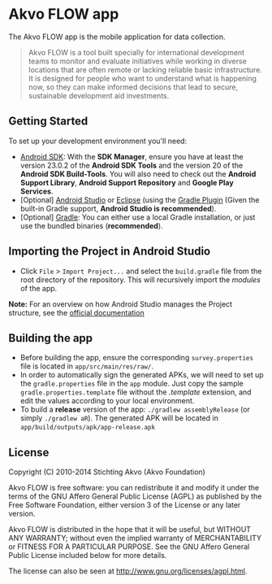 # Akvo FLOW app

The Akvo FLOW app is the mobile application for data collection.

> Akvo FLOW is a tool built specially for international development teams to monitor and evaluate initiatives while working in diverse locations that are often remote or lacking reliable basic infrastructure. It is designed for people who want to understand what is happening now, so they can make informed decisions that lead to secure, sustainable development aid investments.

Getting Started
---------------

To set up your development environment you'll need:

* [Android SDK](http://developer.android.com/sdk/index.html): With the **SDK Manager**, ensure you have at least the version 23.0.2 of the **Android SDK Tools** and the version 20 of the **Android SDK Build-Tools**. You will also need to check out the **Android Support Library**, **Android Support Repository** and **Google Play Services**.
* [Optional] [Android Studio](https://developer.android.com/sdk/installing/studio.html) or [Eclipse](http://eclipse.org/) (using the [Gradle Plugin](http://www.gradle.org/docs/current/userguide/eclipse_plugin.html) (Given the built-in Gradle support, **Android Studio is recommended**).
* [Optional] [Gradle](http://www.gradle.org/): You can either use a local Gradle installation, or just use the bundled binaries (**recommended**).

Importing the Project in Android Studio
---------------------------------------

* Click `File` > `Import Project...` and select the `build.gradle` file from the root directory of the repository. This will recursively import the *modules* of the app.

**Note:** For an overview on how Android Studio manages the Project structure, see the [official documentation](https://developer.android.com/sdk/installing/studio.html)

Building the app
----------------

* Before building the app, ensure the corresponding `survey.properties` file is located in `app/src/main/res/raw/`.
* In order to automatically sign the generated APKs, we will need to set up the `gradle.properties` file in the `app` module. Just copy the sample `gradle.properties.template` file without the *.template* extension, and edit the values according to your local environment.
* To build a **release** version of the app: `./gradlew assemblyRelease` (or simply `./gradlew aR`). The generated APK will be located in `app/build/outputs/apk/app-release.apk`

License
-------
Copyright (C) 2010-2014 Stichting Akvo (Akvo Foundation)

Akvo FLOW is free software: you can redistribute it and modify it under the terms of the GNU Affero General Public License (AGPL) as published by the Free Software Foundation, either version 3 of the License or any later version.

Akvo FLOW is distributed in the hope that it will be useful, but WITHOUT ANY WARRANTY; without even the implied warranty of MERCHANTABILITY or FITNESS FOR A PARTICULAR PURPOSE. See the GNU Affero General Public License included below for more details.

The license can also be seen at http://www.gnu.org/licenses/agpl.html.
